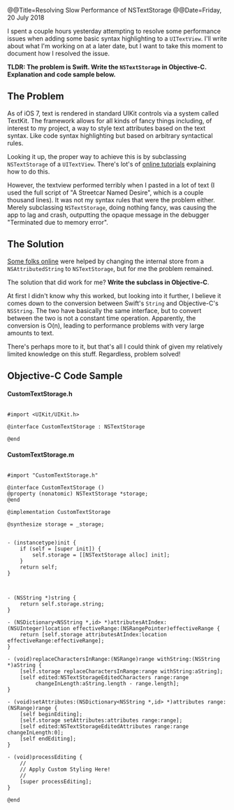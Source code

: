 @@Title=Resolving Slow Performance of NSTextStorage
@@Date=Friday, 20 July 2018

I spent a couple hours yesterday attempting to resolve some performance issues when adding some basic syntax highlighting to a `UITextView`. I'll write about what I'm working on at a later date, but I want to take this moment to document how I resolved the issue.

**TLDR:   The problem is Swift. Write the `NSTextStorage` in Objective-C.  Explanation and code sample below.**

## The Problem
As of iOS 7, text is rendered in standard UIKit controls via a system called TextKit. The framework allows for all kinds of fancy things including, of interest to my project, a way to style text attributes based on the text syntax. Like code syntax highlighting but based on arbitrary syntactical rules. 

Looking it up, the proper way to achieve this is by subclassing `NSTextStorage` of a `UITextView`.  There's lot's of [online tutorials](https://www.raywenderlich.com/50151/text-kit-tutorial) explaining how to do this. 

However, the textview performed terribly when I pasted in a lot of text (I used the full script of "A Streetcar Named Desire", which is a couple thousand lines).  It was not my syntax rules that were the problem either. Merely subclassing `NSTextStorage`, doing nothing fancy, was causing the app to lag and crash, outputting the opaque message in the debugger "Terminated due to memory error".

## The Solution
[Some folks online](https://stackoverflow.com/questions/37952726/sub-classing-nstextstorage-causes-significant-memory-issues) were helped by changing the internal store from a `NSAttributedString` to `NSTextStorage`, but for me the problem remained. 

The solution that did work for me? **Write the subclass in Objective-C**.  

At first I didn't know why this worked, but looking into it further, I believe it comes down to the conversion between Swift's `String` and Objective-C's `NSString`. The two have basically the same interface, but to convert between the two is not a constant time operation. Apparently, the conversion is O(n), leading to performance problems with very large amounts to text.  

There's perhaps more to it, but that's all I could think of given my relatively limited knowledge on this stuff. Regardless, problem solved!


## Objective-C Code Sample

#### CustomTextStorage.h

```objc

#import <UIKit/UIKit.h>

@interface CustomTextStorage : NSTextStorage

@end

```

#### CustomTextStorage.m

```objc

#import "CustomTextStorage.h"

@interface CustomTextStorage ()
@property (nonatomic) NSTextStorage *storage;
@end

@implementation CustomTextStorage

@synthesize storage = _storage;


- (instancetype)init {
    if (self = [super init]) {
        self.storage = [[NSTextStorage alloc] init];
    }
    return self;
}



- (NSString *)string {
    return self.storage.string;
}

- (NSDictionary<NSString *,id> *)attributesAtIndex:(NSUInteger)location effectiveRange:(NSRangePointer)effectiveRange {
    return [self.storage attributesAtIndex:location effectiveRange:effectiveRange];
}

- (void)replaceCharactersInRange:(NSRange)range withString:(NSString *)aString {
    [self.storage replaceCharactersInRange:range withString:aString];
    [self edited:NSTextStorageEditedCharacters range:range
         changeInLength:aString.length - range.length];
}

- (void)setAttributes:(NSDictionary<NSString *,id> *)attributes range:(NSRange)range {
    [self beginEditing];
    [self.storage setAttributes:attributes range:range];
    [self edited:NSTextStorageEditedAttributes range:range changeInLength:0];
    [self endEditing];
}

- (void)processEditing {
    //
    // Apply Custom Styling Here!
    //
    [super processEditing];
}

@end

```


